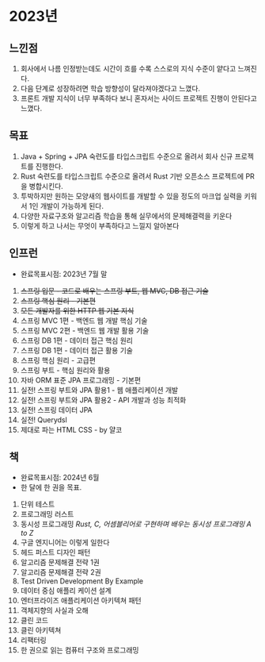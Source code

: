 # 2023년

## 느낀점

1. 회사에서 나름 인정받는데도 시간이 흐를 수록 스스로의 지식 수준이 얕다고 느껴진다.
2. 다음 단계로 성장하려면 학습 방향성이 달라져야겠다고 느꼈다.
3. 프론트 개발 지식이 너무 부족하다 보니 혼자서는 사이드 프로젝트 진행이 안된다고 느꼈다.

## 목표

1. Java + Spring + JPA 숙련도를 타입스크립트 수준으로 올려서 회사 신규 프로젝트를 진행한다.
2. Rust 숙련도를 타입스크립트 수준으로 올려서 Rust 기반 오픈소스 프로젝트에 PR을 병합시킨다.
3. 투박하지만 원하는 모양새의 웹사이트를 개발할 수 있을 정도의 마크업 실력을 키워서 1인 개발이 가능하게 된다.
4. 다양한 자료구조와 알고리즘 학습을 통해 실무에서의 문제해결력을 키운다
5. 이렇게 하고 나서는 무엇이 부족하다고 느낄지 알아본다

## 인프런

- 완료목표시점: 2023년 7월 말

1. ~~스프링 입문 - 코드로 배우는 스프링 부트, 웹 MVC, DB 접근 기술~~
2. ~~스프링 핵심 원리 - 기본편~~
3. ~~모든 개발자를 위한 HTTP 웹 기본 지식~~
4. 스프링 MVC 1편 - 백엔드 웹 개발 핵심 기술
5. 스프링 MVC 2편 - 백엔드 웹 개발 활용 기술
6. 스프링 DB 1편 - 데이터 접근 핵심 원리
7. 스프링 DB 1편 - 데이터 접근 활용 기술
8. 스프링 핵심 원리 - 고급편
9. 스프링 부트 - 핵심 원리와 활용
10. 자바 ORM 표준 JPA 프로그래밍 - 기본편
11. 실전! 스프링 부트와 JPA 활용1 - 웹 애플리케이션 개발
12. 실전! 스프링 부트와 JPA 활용2 - API 개발과 성능 최적화
13. 실전! 스프링 데이터 JPA
14. 실전! Querydsl
15. 제대로 파는 HTML CSS - by 얄코

## 책

- 완료목표시점: 2024년 6월
- 한 달에 한 권을 목표.

1. 단위 테스트
2. 프로그래밍 러스트
3. 동시성 프로그래밍 *Rust, C, 어셈블리어로 구현하며 배우는 동시성 프로그래밍 A to Z*
4. 구글 엔지니어는 이렇게 일한다
5. 헤드 퍼스트 디자인 패턴
6. 알고리즘 문제해결 전략 1권
7. 알고리즘 문제해결 전략 2권
8. Test Driven Development By Example
9. 데이터 중심 애플리 케이션 설계
10. 엔터프라이즈 애플리케이션 아키텍쳐 패턴
11. 객체지향의 사실과 오해
12. 클린 코드
13. 클린 아키텍쳐
14. 리팩터링
15. 한 권으로 읽는 컴퓨터 구조와 프로그래밍